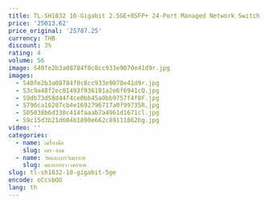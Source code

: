 ```yaml
---
title: TL-SH1832 10-Gigabit 2.5GE+8SFP+ 24-Port Managed Network Switch สําหรับ FTTH Wi-Fi 4G 3G Uplink
price: '25013.62'
price_original: '25787.25'
currency: THB
discount: 3%
rating: 4
volume: 56
image: S40fe2b3a08784f0c8cc933e9070e41d9r.jpg
images:
  - S40fe2b3a08784f0c8cc933e9070e41d9r.jpg
  - S3c9a48f2ec01493f936181a2e6f6941cQ.jpg
  - S9db73d58d44f4ce0bb45a0bb9757f4f8F.jpg
  - S796ca16287cb4e1692796717a0f99735R.jpg
  - S05038b6d338c414faaab7a4961d1671cl.jpg
  - S9c15d3b21d604b1890e662c89111862bg.jpg
video: ''
categories:
  - name: เครื่องมือ
    slug: เคร-องม
  - name: วัดและการวิเคราะห์
    slug: ดและการว-เคราะห
slug: tl-sh1832-10-gigabit-5ge
encode: oCcsbQO
lang: th
---
```

  